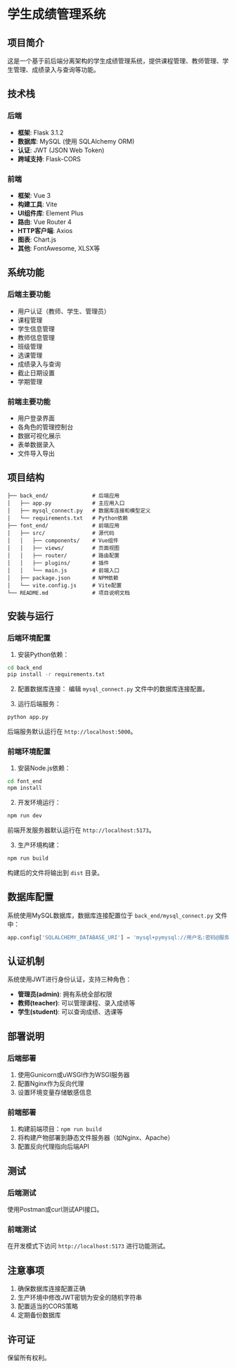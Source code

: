 # 学生成绩管理系统

## 项目简介
这是一个基于前后端分离架构的学生成绩管理系统，提供课程管理、教师管理、学生管理、成绩录入与查询等功能。

## 技术栈

### 后端
- **框架**: Flask 3.1.2
- **数据库**: MySQL (使用 SQLAlchemy ORM)
- **认证**: JWT (JSON Web Token)
- **跨域支持**: Flask-CORS

### 前端
- **框架**: Vue 3
- **构建工具**: Vite
- **UI组件库**: Element Plus
- **路由**: Vue Router 4
- **HTTP客户端**: Axios
- **图表**: Chart.js
- **其他**: FontAwesome, XLSX等

## 系统功能

### 后端主要功能
- 用户认证（教师、学生、管理员）
- 课程管理
- 学生信息管理
- 教师信息管理
- 班级管理
- 选课管理
- 成绩录入与查询
- 截止日期设置
- 学期管理

### 前端主要功能
- 用户登录界面
- 各角色的管理控制台
- 数据可视化展示
- 表单数据录入
- 文件导入导出

## 项目结构

```
├── back_end/              # 后端应用
│   ├── app.py             # 主应用入口
│   ├── mysql_connect.py   # 数据库连接和模型定义
│   └── requirements.txt   # Python依赖
├── font_end/              # 前端应用
│   ├── src/               # 源代码
│   │   ├── components/    # Vue组件
│   │   ├── views/         # 页面视图
│   │   ├── router/        # 路由配置
│   │   ├── plugins/       # 插件
│   │   └── main.js        # 前端入口
│   ├── package.json       # NPM依赖
│   └── vite.config.js     # Vite配置
└── README.md              # 项目说明文档
```

## 安装与运行

### 后端环境配置

1. 安装Python依赖：
```bash
cd back_end
pip install -r requirements.txt
```

2. 配置数据库连接：
编辑 `mysql_connect.py` 文件中的数据库连接配置。

3. 运行后端服务：
```bash
python app.py
```
后端服务默认运行在 `http://localhost:5000`。

### 前端环境配置

1. 安装Node.js依赖：
```bash
cd font_end
npm install
```

2. 开发环境运行：
```bash
npm run dev
```
前端开发服务器默认运行在 `http://localhost:5173`。

3. 生产环境构建：
```bash
npm run build
```
构建后的文件将输出到 `dist` 目录。

## 数据库配置
系统使用MySQL数据库，数据库连接配置位于 `back_end/mysql_connect.py` 文件中：

```python
app.config['SQLALCHEMY_DATABASE_URI'] = 'mysql+pymysql://用户名:密码@服务器地址:端口/数据库名?charset=utf8mb4'
```

## 认证机制
系统使用JWT进行身份认证，支持三种角色：
- **管理员(admin)**: 拥有系统全部权限
- **教师(teacher)**: 可以管理课程、录入成绩等
- **学生(student)**: 可以查询成绩、选课等

## 部署说明

### 后端部署
1. 使用Gunicorn或uWSGI作为WSGI服务器
2. 配置Nginx作为反向代理
3. 设置环境变量存储敏感信息

### 前端部署
1. 构建前端项目：`npm run build`
2. 将构建产物部署到静态文件服务器（如Nginx、Apache）
3. 配置反向代理指向后端API

## 测试

### 后端测试
使用Postman或curl测试API接口。

### 前端测试
在开发模式下访问 `http://localhost:5173` 进行功能测试。

## 注意事项
1. 确保数据库连接配置正确
2. 生产环境中修改JWT密钥为安全的随机字符串
3. 配置适当的CORS策略
4. 定期备份数据库

## 许可证
保留所有权利。